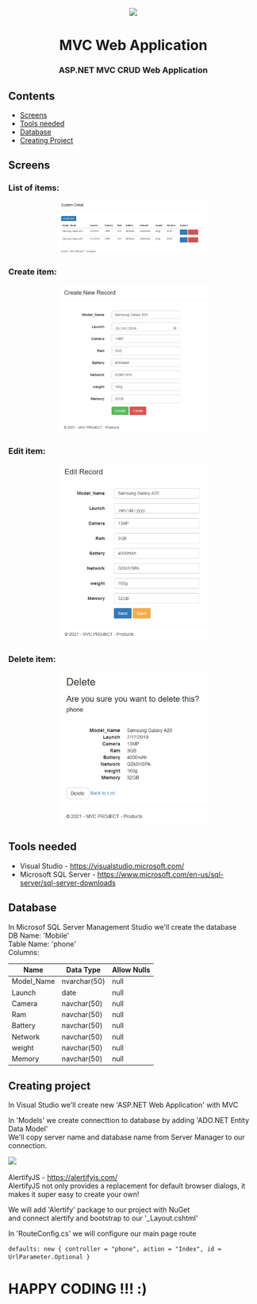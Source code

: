 <p align="center"><img src="https://user-images.githubusercontent.com/34022590/111371494-2cd65500-86a2-11eb-8479-f2241d6b6e51.jpg" width="300px"></p>

<h1 align="center">
    <strong>MVC Web Application</strong>
</h1>
<h3 align="center">
    <p>ASP.NET MVC CRUD Web Application</p>
</h3>

## Contents
- [Screens](#screens)
- [Tools needed](#tools-needed)
- [Database](#database)
- [Creating Project](#creating-project)

## Screens

### List of items:

<p align="center"><img src="list.png" width="300px"></p>

### Create item:

<p align="center"><img src="create.png" width="300px"></p>

### Edit item:

<p align="center"><img src="edit.png" width="300px"></p>

### Delete item:

<p align="center"><img src="delete.png" width="300px"></p>

## Tools needed
* Visual Studio           - https://visualstudio.microsoft.com/
* Microsoft SQL Server    - https://www.microsoft.com/en-us/sql-server/sql-server-downloads

## Database
In Microsof SQL Server Management Studio we'll create the database\
DB Name:  'Mobile'\
Table Name: 'phone'\
Columns:

| Name | Data Type | Allow Nulls |
|-|-|-|
| Model_Name | nvarchar(50) | null |
| Launch | date | null |
| Camera | navchar(50) | null |
| Ram | navchar(50) | null |
| Battery | navchar(50) | null |
| Network | navchar(50) | null |
| weight | navchar(50) | null |
| Memory | navchar(50) | null |

## Creating project
In Visual Studio we'll create new 'ASP.NET Web Application' with MVC

In 'Models' we create connecttion to database by adding 'ADO.NET Entity Data Model'\
We'll copy server name and database name from Server Manager to our connection.

<img src="https://user-images.githubusercontent.com/34022590/111438705-3ba62180-870d-11eb-947f-dd3842c45156.png">

AlertifyJS  - https://alertifyjs.com/ \
AlertifyJS not only provides a replacement for default browser dialogs, it makes it super easy to create your own! 

We will add 'Alertify' package to our project with NuGet\
and connect alertify and bootstrap to our '_Layout.cshtml'

In 'RouteConfig.cs' we will configure our main page route
```
defaults: new { controller = "phone", action = "Index", id = UrlParameter.Optional }
```

# HAPPY CODING !!! :)
